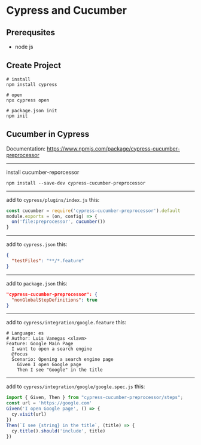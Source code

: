 # Cypress and Cucumber

## Prerequsites

- node js

## Create Project
```
# install 
npm install cypress

# open
npx cypress open

# package.json init
npm init
```

## Cucumber in Cypress

Documentation: https://www.npmjs.com/package/cypress-cucumber-preprocessor

---------------------------------------------------------------------------
install cucumber-reporcessor
```
npm install --save-dev cypress-cucumber-preprocessor
```
---------------------------------------------------------------------------
add to `cypress/plugins/index.js` this:
```js
const cucumber = require('cypress-cucumber-preprocessor').default
module.exports = (on, config) => {
  on('file:preprocessor', cucumber())
}
```
---------------------------------------------------------------------------
add to `cypress.json` this:
```json
{
  "testFiles": "**/*.feature"
}
```
---------------------------------------------------------------------------
add to `package.json` this:
```json
"cypress-cucumber-preprocessor": {
  "nonGlobalStepDefinitions": true
}
```
---------------------------------------------------------------------------
add to `cypress/integration/google.feature` this:
```
# Language: es
# Author: Luis Vanegas <xlavm>
Feature: Google Main Page
  I want to open a search engine
  @focus
  Scenario: Opening a search engine page
    Given I open Google page
    Then I see "Google" in the title
```
---------------------------------------------------------------------------
add to `cypress/integration/google/google.spec.js` this:
```js
import { Given, Then } from "cypress-cucumber-preprocessor/steps";
const url = 'https://google.com'
Given('I open Google page', () => {
  cy.visit(url)
})
Then(`I see {string} in the title`, (title) => {
  cy.title().should('include', title)
})
```